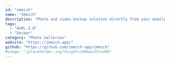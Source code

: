 ```yaml
---
id: "immich"
name: "Immich"
description: "Photo and video backup solution directly from your mobile phone."
tags:
  - "AGPL-3.0"
  - "Docker"
category: "Photo Galleries"
website: "https://immich.app/"
github: "https://github.com/immich-app/immich"
#image: "/placeholder.svg?height=300&width=400"
---
```


